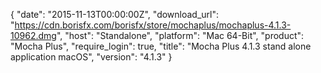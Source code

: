 {
  "date": "2015-11-13T00:00:00Z",
  "download_url": "https://cdn.borisfx.com/borisfx/store/mochaplus/mochaplus-4.1.3-10962.dmg",
  "host": "Standalone",
  "platform": "Mac 64-Bit",
  "product": "Mocha Plus",
  "require_login": true,
  "title": "Mocha Plus 4.1.3 stand alone application macOS",
  "version": "4.1.3"
}
